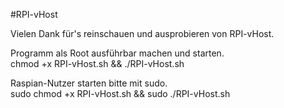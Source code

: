 #RPI-vHost

Vielen Dank für's reinschauen und ausprobieren von RPI-vHost.

Programm als Root ausführbar machen und starten.<br>
chmod +x RPI-vHost.sh && ./RPI-vHost.sh<br>

Raspian-Nutzer starten bitte mit sudo.<br>
sudo chmod +x RPI-vHost.sh && sudo ./RPI-vHost.sh
